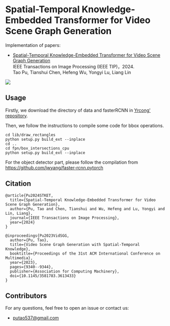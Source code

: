 # Spatial-Temporal Knowledge-Embedded Transformer for Video Scene Graph Generation

Implementation of papers: 

- [Spatial-Temporal Knowledge-Embedded Transformer for Video Scene Graph Generation](https://ieeexplore.ieee.org/document/10375886)  
  IEEE Transactions on Image Processing (IEEE TIP)，2024.   
  Tao Pu, Tianshui Chen, Hefeng Wu, Yongyi Lu, Liang Lin

![](./figures/framework.png)

## Usage
Firstly, we download the directory of data and fasterRCNN in [Yrcong' repository](https://github.com/yrcong/STTran).

Then, we follow the instructions to compile some code for bbox operations.
```
cd lib/draw_rectangles
python setup.py build_ext --inplace
cd ..
cd fpn/box_intersections_cpu
python setup.py build_ext --inplace
```

For the object detector part, please follow the compilation from https://github.com/jwyang/faster-rcnn.pytorch


## Citation
```
@article{Pu2024STKET,
  title={Spatial-Temporal Knowledge-Embedded Transformer for Video Scene Graph Generation},
  author={Pu, Tao and Chen, Tianshui and Wu, Hefeng and Lu, Yongyi and Lin, Liang},
  journal={IEEE Transactions on Image Processing},
  year={2024}
}

@inproceedings{Pu2023VidSGG,
  author={Pu, Tao},
  title={Video Scene Graph Generation with Spatial-Temporal Knowledge},
  booktitle={Proceedings of the 31st ACM International Conference on Multimedia},
  year={2023},
  pages={9340--9344},
  publisher={Association for Computing Machinery},
  doi={10.1145/3581783.3613433}
}
```
  
## Contributors
For any questions, feel free to open an issue or contact us:    

* putao537@gmail.com
